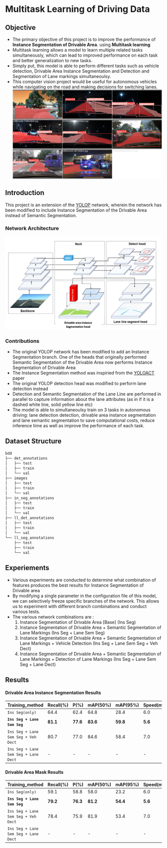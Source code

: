 <div align="left">  

# Multitask Learning of Driving Data

## Objective 
- The primary objective of this project is to improve the performance of <b>Instance Segmentation of Drivable Area</b>. using <b>Multitask learning</b><br/>
- Multitask learning allows a model to learn multiple related tasks simultaneously, which can lead to improved performance on each task and better generalization to new tasks.
- Simply put, this model is able to perform different tasks such as vehicle detection, Drivable Area Instance Segmentation and Detection and Segmentation of Lane markings simultaneoulsy.<br/>
- This computer vision project would be useful for autonomous vehicles while navigating on the road and making decisions for switching lanes.
![output](output/Ins+vehicle_det+lane_seg.jpg)

## Introduction
 This project is an extension of the [YOLOP](https://github.com/hustvl/YOLOP) network, wherein the network has been modified to include Instance Segmentation of the Drivable Area instead of Semantic Segmentation.

### Network Architecture 
![network](output/network.png)

### Contributions
- The original YOLOP network has been modified to add an Instance Segmentation branch. One of the heads that originally performed Semantic Segmentation of the Drivable Area now performs Instance Segmentation of Drivable Area
- The Instance Segmentation method was inspiried from the [YOLOACT](arXiv:1904.02689 ) paper
- The original YOLOP detection head was modified to perform lane detection instead
- Detection and Semantic Segmentation of the Lane Line are performed in parallel to capture information about the lane attributes (as in if it is a dashed white line, solid yellow line etc)
- The model is able to simultaneoulsy train on 3 tasks  in autonomous driving: lane detection detection, drivable area instance segmentation and lane semantic segmentation to save computational costs, reduce inference time as well as improve the performance of each task. 

## Dataset Structure
```
bdd
├── det_annotations
│   ├── test
│   ├── train
│   └── val
├── images
│   ├── test
│   ├── train
│   └── val
├── in_seg_annotations
│   ├── test
│   ├── train
│   └── val
├── ll_det_annotations
│   ├── test
│   ├── train
│   └── val
└── ll_seg_annotations
    ├── test
    ├── train
    └── val
```

## Experiements
- Various experiments are conducted to determine what combination of features produces the best results for Instance Segmentation of Drivable area
- By modifying a single parameter in the configuration file of this model, we can selectively freeze specific branches of the network. This allows us to experiment with different branch combinations and conduct various tests.
- The various network combinations are :
    1. Instance Segmentation of Drivable Area [Base] (Ins Seg)
    1. Instance Segmentation of Drivable Area + Semantic Segmentation of Lane Markings (Ins Seg + Lane Sem Seg)
    1. Instance Segmentation of Drivable Area + Semantic Segmentation of Lane Markings + Vehicle Detection (Ins Seg + Lane Sem Seg + Veh Dect)
    1. Instance Segmentation of Drivable Area + Semantic Segmentation of Lane Markings + Detection of Lane Markings (Ins Seg + Lane Sem Seg + Lane Dect)

## Results

#### Drivable Area Instance Segmentation Results

| Training_method                      | Recall(%) |  P(%) | mAP(50%)| mAP(95%) | Speed(ms/frame) |
| ---------------                      | --------- | ----- | ------- | ---------| --------------- |
| `Ins Seg(only)`                      | 64.4      | 62.4  | 64.8    | 28.4     | 6.0             |
| **`Ins Seg + Lane Sem Seg`**         | **81.1**  |**77.6**|**83.6** |**59.8**| **5.6**     |
| `Ins Seg + Lane Sem Seg + Veh Dect`  | 80.7      | 77.0  | 84.6    | 58.4     | 7.0             |
| `Ins Seg + Lane Sem Seg + Lane Dect` | -         | -     | -       | -        | -               |

#### Drivable Area Mask Results

| Training_method                      | Recall(%) |  P(%) | mAP(50%)| mAP(95%) | Speed(ms/frame) |
| ---------------                      | --------- | ----- | ------- | ---------| --------------- |
| `Ins Seg(only)`                      | 59.1      | 58.8  | 58.0    | 23.2     | 6.0             |
| **`Ins Seg + Lane Sem Seg`**         |**79.2**   |**76.3**|**81.2**|**54.4**  |**5.6**          |
| `Ins Seg + Lane Sem Seg + Veh Dect`  | 78.4      | 75.9  | 81.9    | 53.4     | 7.0             |
| `Ins Seg + Lane Sem Seg + Lane Dect` | -         | -     | -       | -        | -               |

